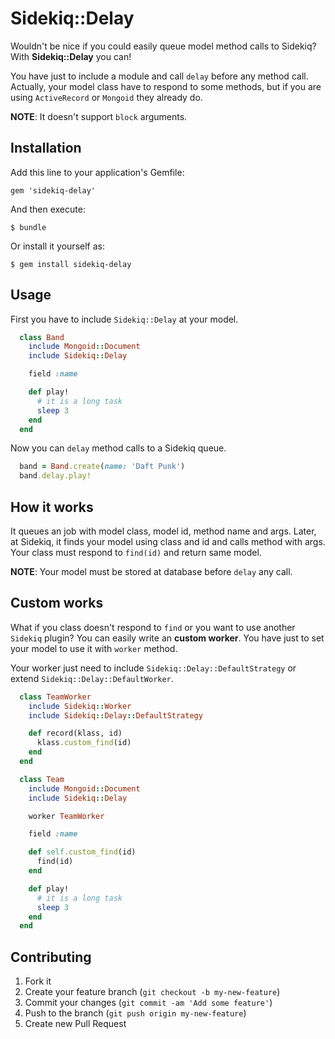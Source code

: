 # Sidekiq::Delay

Wouldn't be nice if you could easily queue model method calls to Sidekiq? With **Sidekiq::Delay** you can!

You have just to include a module and call `delay` before any method call. Actually, your model class have to respond to some methods, but if you are using `ActiveRecord` or `Mongoid` they already do.

**NOTE**: It doesn't support `block` arguments.

## Installation

Add this line to your application's Gemfile:

    gem 'sidekiq-delay'

And then execute:

    $ bundle

Or install it yourself as:

    $ gem install sidekiq-delay

## Usage

First you have to include `Sidekiq::Delay` at your model.

```ruby
  class Band
    include Mongoid::Document
    include Sidekiq::Delay

    field :name

    def play!
      # it is a long task
      sleep 3
    end
  end
```

Now you can `delay` method calls to a Sidekiq queue.

```ruby
  band = Band.create(name: 'Daft Punk')
  band.delay.play!
```

## How it works

It queues an job with model class, model id, method name and args. Later, at Sidekiq, it finds your model using class and id and calls method with args. Your class must respond to `find(id)` and return same model.

**NOTE**: Your model must be stored at database before `delay` any call.

## Custom works

What if you class doesn't respond to `find` or you want to use another `Sidekiq` plugin? You can easily write an **custom worker**. You have just to set your model to use it with `worker` method.

Your worker just need to include `Sidekiq::Delay::DefaultStrategy` or extend `Sidekiq::Delay::DefaultWorker`.

```ruby
  class TeamWorker
    include Sidekiq::Worker
    include Sidekiq::Delay::DefaultStrategy

    def record(klass, id)
      klass.custom_find(id)
    end
  end

  class Team
    include Mongoid::Document
    include Sidekiq::Delay

    worker TeamWorker

    field :name

    def self.custom_find(id)
      find(id)
    end

    def play!
      # it is a long task
      sleep 3
    end
  end
```

## Contributing

1. Fork it
2. Create your feature branch (`git checkout -b my-new-feature`)
3. Commit your changes (`git commit -am 'Add some feature'`)
4. Push to the branch (`git push origin my-new-feature`)
5. Create new Pull Request
